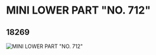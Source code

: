 # MINI LOWER PART "NO. 712"
## 18269
![MINI LOWER PART "NO. 712"](https://lc-www-live-s.legocdn.com/media/bricks/5/2/6080683.jpg)